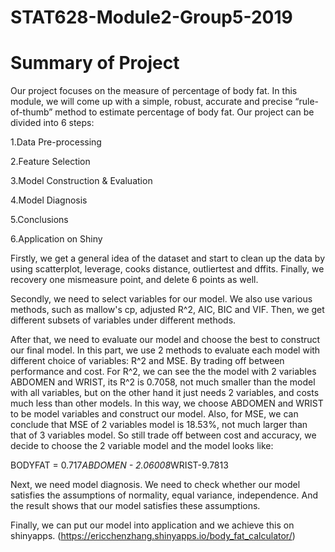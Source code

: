 # STAT628-Module2-Group5-2019
# Summary of Project
Our project focuses on the measure of percentage of body fat. In this module, we will come up with a simple, robust, accurate and precise “rule-of-thumb” method to estimate percentage of body fat.
Our project can be divided into 6 steps:

1.Data Pre-processing

2.Feature Selection

3.Model Construction & Evaluation

4.Model Diagnosis

5.Conclusions

6.Application on Shiny

Firstly, we get a general idea of the dataset and start to clean up the data by using scatterplot, leverage, cooks distance, outliertest and dffits. Finally, we recovery one mismeasure point, and delete 6 points as well.

Secondly, we need to select variables for our model. We also use various methods, such as mallow's cp, adjusted R^2, AIC, BIC and VIF. Then, we get different subsets of variables under different methods.

After that, we need to evaluate our model and choose the best to construct our final model. In this part, we use 2 methods to evaluate each model with different choice of variables: R^2 and MSE. By trading off between performance and cost.
For R^2, we can see the the model with 2 variables ABDOMEN and WRIST, its R^2 is 0.7058, not much smaller than the model with all variables, but on the other hand it just needs 2 variables, and costs much less than other models. In this way, we choose ABDOMEN and WRIST to be model variables and construct our model.
Also, for MSE, we can conclude that MSE of 2 variables model is 18.53%, not much larger than that of 3 variables model. So still trade off between cost and accuracy, we decide to choose the 2 variable model and the model looks like: 

BODYFAT = 0.717*ABDOMEN - 2.06008*WRIST-9.7813

Next, we need model diagnosis. We need to check whether our model satisfies the assumptions of normality, equal variance, independence. And the result shows that our model satisfies these assumptions.

Finally, we can put our model into application and we achieve this on shinyapps.
(https://ericchenzhang.shinyapps.io/body_fat_calculator/)

